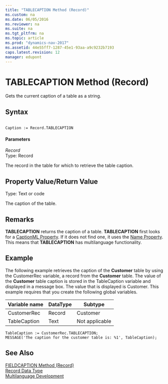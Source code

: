 ```yaml
---
title: "TABLECAPTION Method (Record)"
ms.custom: na
ms.date: 06/05/2016
ms.reviewer: na
ms.suite: na
ms.tgt_pltfrm: na
ms.topic: article
ms.prod: "dynamics-nav-2017"
ms.assetid: 44e55ff7-1287-45e1-93aa-a9c9232b7193
caps.latest.revision: 12
manager: edupont
---
```

# TABLECAPTION Method (Record)
Gets the current caption of a table as a string.  
  
## Syntax  
  
```  
  
Caption := Record.TABLECAPTION  
```  
  
#### Parameters  
 *Record*  
 Type: Record  
  
 The record in the table for which to retrieve the table caption.  
  
## Property Value/Return Value  
 Type: Text or code  
  
 The caption of the table.  
  
## Remarks  
 **TABLECAPTION** returns the caption of a table. **TABLECAPTION** first looks for a [CaptionML Property](../devenv-CaptionML-Property.md). If it does not find one, it uses the [Name Property](../devenv-Name-Property.md). This means that **TABLECAPTION** has multilanguage functionality.  
  
## Example  
 The following example retrieves the caption of the **Customer** table by using the CustomerRec variable, a record from the **Customer** table. The value of the **Customer** table caption is stored in the TableCaption variable and displayed in a message box. The value that is displayed is Customer. This example requires that you create the following global variables.  
  
|Variable name|DataType|Subtype|  
|-------------------|--------------|-------------|  
|CustomerRec|Record|Customer|  
|TableCaption|Text|Not applicable|  
  
```  
TableCaption := CustomerRec.TABLECAPTION;  
MESSAGE('The caption for the customer table is: %1', TableCaption);  
```  
  
## See Also  
 [FIELDCAPTION Method \(Record\)](devenv-FIELDCAPTION-Method-Record.md)   
 [Record Data Type](Record-Data-Type.md)   
 [Multilanguage Development](Multilanguage-Development.md)